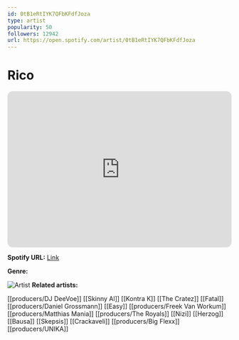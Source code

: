 ```yaml
---
id: 0tB1eRtIYK7QFbKFdfJoza
type: artist
popularity: 50
followers: 12942
url: https://open.spotify.com/artist/0tB1eRtIYK7QFbKFdfJoza
---
```

# Rico

<iframe style="border-radius:12px" src="https://open.spotify.com/embed/artist/0tB1eRtIYK7QFbKFdfJoza" width="100%" height="352" frameBorder="0" allowfullscreen="" allow="autoplay; clipboard-write; encrypted-media; fullscreen; picture-in-picture" loading="lazy"></iframe>

**Spotify URL:** [Link](https://open.spotify.com/artist/0tB1eRtIYK7QFbKFdfJoza)

**Genre:** 

![Artist](https://i.scdn.co/image/ab6761610000e5ebcdf8b57504c9da7c89cfefe3)
**Related artists:**

[[producers/DJ DeeVoe]]
[[Skinny Al]]
[[Kontra K]]
[[The Cratez]]
[[Fatal]]
[[producers/Daniel Grossmann]]
[[Easy]]
[[producers/Freek Van Workum]]
[[producers/Matthias Mania]]
[[producers/The Royals]]
[[Nizi]]
[[Herzog]]
[[Bausa]]
[[Skepsis]]
[[Crackaveli]]
[[producers/Big Flexx]]
[[producers/UNIKA]]
